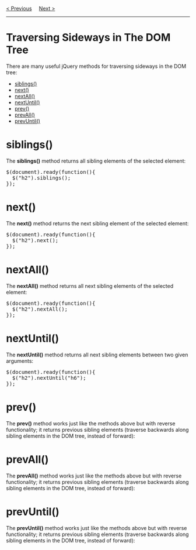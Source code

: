 <a href="/JS/jQuery/Traversing/Descendants.md">&lt; Previous</a>
&nbsp;&nbsp;&nbsp;
<a href="/JS/jQuery/Traversing/Filtering.md">Next &gt;</a>
<hr>
<h1>Traversing Sideways in The DOM Tree</h1>
There are many useful jQuery methods for traversing sideways in the DOM tree:
<ul>
  <li><a href="#siblings">siblings()</a></li>
  <li><a href="#next">next()</a></li>
  <li><a href="#nextAll">nextAll()</a></li>
  <li><a href="#nextUntil">nextUntil()</a></li>
  <li><a href="#prev">prev()</a></li>
  <li><a href="#prevAll">prevAll()</a></li>
  <li><a href="#prevUntil">prevUntil()</a></li>
</ul>
<h1>siblings()</h1>
The <b>siblings()</b> method returns all sibling elements of the selected element:
<pre>
$(document).ready(function(){
  $("h2").siblings();
});
</pre>
<h1>next()</h1>
The <b>next()</b> method returns the next sibling element of the selected element:
<pre>
$(document).ready(function(){
  $("h2").next();
});
</pre>
<h1>nextAll()</h1>
The <b>nextAll()</b> method returns all next sibling elements of the selected element:
<pre>
$(document).ready(function(){
  $("h2").nextAll();
});
</pre>
<h1>nextUntil()</h1>
The <b>nextUntil()</b> method returns all next sibling elements between two given arguments:
<pre>
$(document).ready(function(){
  $("h2").nextUntil("h6");
});
</pre>
<h1>prev()</h1>
The <b>prev()</b> method works just like the methods above but with reverse functionality; it returns previous sibling elements (traverse backwards along sibling elements in the DOM tree, instead of forward):
<h1>prevAll()</h1>
The <b>prevAll()</b> method works just like the methods above but with reverse functionality; it returns previous sibling elements (traverse backwards along sibling elements in the DOM tree, instead of forward):
<h1>prevUntil()</h1>
The <b>prevUntil()</b> method works just like the methods above but with reverse functionality; it returns previous sibling elements (traverse backwards along sibling elements in the DOM tree, instead of forward):
